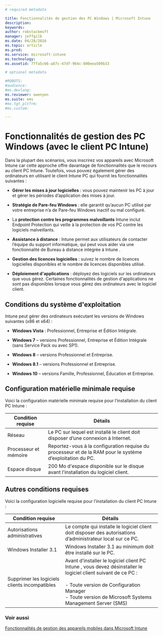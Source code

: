 ```yaml
---
# required metadata

title: Fonctionnalités de gestion des PC Windows | Microsoft Intune
description:
keywords:
author: robstackmsft
manager: jeffgilb
ms.date: 04/28/2016
ms.topic: article
ms.prod:
ms.service: microsoft-intune
ms.technology:
ms.assetid: 77fa5c66-a87c-47df-964c-800eea509b33

# optional metadata

#ROBOTS:
#audience:
#ms.devlang:
ms.reviewer: owenyen
ms.suite: ems
#ms.tgt_pltfrm:
#ms.custom:

---
```


# Fonctionnalités de gestion des PC Windows (avec le client PC Intune)
Dans la plupart des scénarios, vous inscrirez vos appareils avec Microsoft Intune car cette approche offre davantage de fonctionnalités que le recours au client PC Intune. Toutefois, vous pouvez également gérer des ordinateurs en utilisant le client Intune PC qui fournit les fonctionnalités suivantes :

-   **Gérer les mises à jour logicielles** : vous pouvez maintenir les PC à jour et gérer les périodes d’application des mises à jour.

-   **Stratégie de Pare-feu Windows** : elle garantit qu’aucun PC utilisé par votre entreprise n’a de Pare-feu Windows inactif ou mal configuré.

-   La **protection contre les programmes malveillants** Intune inclut Endpoint Protection qui veille à la protection de vos PC contre les logiciels malveillants.

-   **Assistance à distance** : Intune permet aux utilisateurs de contacter l’équipe du support informatique, qui peut vous aider via une fonctionnalité de Bureau à distance intégrée à Intune <!--- (requires TeamViewer software)--->.

-   **Gestion des licences logicielles** : suivez le nombre de licences logicielles disponibles et le nombre de licences disponibles utilisé.
-   **Déploiement d'applications** : déployez des logiciels sur les ordinateurs que vous gérez. Certaines fonctionnalités de gestion d'applications ne sont pas disponibles lorsque vous gérez des ordinateurs avec le logiciel client.


## Conditions du système d'exploitation
Intune peut gérer des ordinateurs exécutant les versions de Windows suivantes (x86 et x64) :


-   **Windows Vista** : Professionnel, Entreprise et Édition Intégrale.

-   **Windows 7** – versions Professionnel, Entreprise et Édition Intégrale (sans Service Pack ou avec SP1).

-   **Windows 8** – versions Professionnel et Entreprise.

-   **Windows 8.1** – versions Professionnel et Entreprise.

- **Windows 10** – versions Famille, Professionnel, Éducation et Entreprise.


## Configuration matérielle minimale requise
Voici la configuration matérielle minimale requise pour l’installation du client PC Intune :

|Condition requise|Détails|
|---------------|--------------------|
|Réseau|Le PC sur lequel est installé le client doit disposer d’une connexion à Internet.|
|Processeur et mémoire|Reportez-vous à la configuration requise du processeur et de la RAM pour le système d’exploitation du PC.|
|Espace disque|200 Mo d'espace disponible sur le disque avant l'installation du logiciel client.|

## Autres conditions requises
Voici la configuration logicielle requise pour l’installation du client PC Intune :

|Condition requise|Détails|
|---------------|--------------------|
|Autorisations administratives|Le compte qui installe le logiciel client doit disposer des autorisations d’administrateur local sur ce PC.|
|Windows Installer 3.1|Windows Installer 3.1 au minimum doit être installé sur le PC.|
|Supprimer les logiciels clients incompatibles|Avant d’installer le logiciel client PC Intune , vous devez désinstaller le logiciel client suivant de ce PC :<br /><br />- Toute version de Configuration Manager<br />- Toute version de Microsoft Systems Management Server (SMS)|

### Voir aussi
[Fonctionnalités de gestion des appareils mobiles dans Microsoft Intune](./mobile-device-management-capabilities-in-microsoft-intune.md)


<!--HONumber=Jun16_HO2-->


